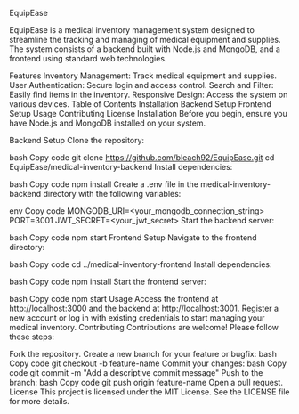 EquipEase

EquipEase is a medical inventory management system designed to streamline the tracking and managing of medical equipment and supplies. The system consists of a backend built with Node.js and MongoDB, and a frontend using standard web technologies.

Features
Inventory Management: Track medical equipment and supplies.
User Authentication: Secure login and access control.
Search and Filter: Easily find items in the inventory.
Responsive Design: Access the system on various devices.
Table of Contents
Installation
Backend Setup
Frontend Setup
Usage
Contributing
License
Installation
Before you begin, ensure you have Node.js and MongoDB installed on your system.

Backend Setup
Clone the repository:

bash
Copy code
git clone https://github.com/bleach92/EquipEase.git
cd EquipEase/medical-inventory-backend
Install dependencies:

bash
Copy code
npm install
Create a .env file in the medical-inventory-backend directory with the following variables:

env
Copy code
MONGODB_URI=<your_mongodb_connection_string>
PORT=3001
JWT_SECRET=<your_jwt_secret>
Start the backend server:

bash
Copy code
npm start
Frontend Setup
Navigate to the frontend directory:

bash
Copy code
cd ../medical-inventory-frontend
Install dependencies:

bash
Copy code
npm install
Start the frontend server:

bash
Copy code
npm start
Usage
Access the frontend at http://localhost:3000 and the backend at http://localhost:3001.
Register a new account or log in with existing credentials to start managing your medical inventory.
Contributing
Contributions are welcome! Please follow these steps:

Fork the repository.
Create a new branch for your feature or bugfix:
bash
Copy code
git checkout -b feature-name
Commit your changes:
bash
Copy code
git commit -m "Add a descriptive commit message"
Push to the branch:
bash
Copy code
git push origin feature-name
Open a pull request.
License
This project is licensed under the MIT License. See the LICENSE file for more details.

